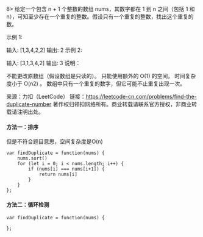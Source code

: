8> 给定一个包含 n + 1 个整数的数组 nums，其数字都在 1 到 n 之间（包括 1 和 n），可知至少存在一个重复的整数。假设只有一个重复的整数，找出这个重复的数。

示例 1:

输入: [1,3,4,2,2]
输出: 2
示例 2:

输入: [3,1,3,4,2]
输出: 3
说明：

不能更改原数组（假设数组是只读的）。
只能使用额外的 O(1) 的空间。
时间复杂度小于 O(n2) 。
数组中只有一个重复的数字，但它可能不止重复出现一次。

来源：力扣（LeetCode）
链接：https://leetcode-cn.com/problems/find-the-duplicate-number
著作权归领扣网络所有。商业转载请联系官方授权，非商业转载请注明出处。

#### 方法一：排序
但是不符合题目意思，空间复杂度是O(n)

```
var findDuplicate = function(nums) {
    nums.sort()
    for (let i = 0; i < nums.length; i++) {
        if (nums[i] === nums[i+1]) {
            return nums[i]
        }
    }
};
```

#### 方法二：循环检测

```
var findDuplicate = function(nums) {
 
};
```
